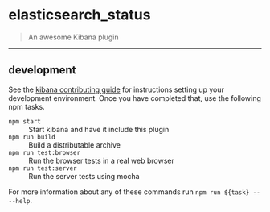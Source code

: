 # elasticsearch_status

> An awesome Kibana plugin

---

## development

See the [kibana contributing guide](https://github.com/elastic/kibana/blob/master/CONTRIBUTING.md) for instructions setting up your development environment. Once you have completed that, use the following npm tasks.

<dl>
  <dt><code>npm start</code></dt>
  <dd>Start kibana and have it include this plugin</dd>

  <dt><code>npm run build</code></dt>
  <dd>Build a distributable archive</dd>

  <dt><code>npm run test:browser</code></dt>
  <dd>Run the browser tests in a real web browser</dd>

  <dt><code>npm run test:server</code></dt>
  <dd>Run the server tests using mocha</dd>
</dl>

For more information about any of these commands run `npm run ${task} -- --help`.
